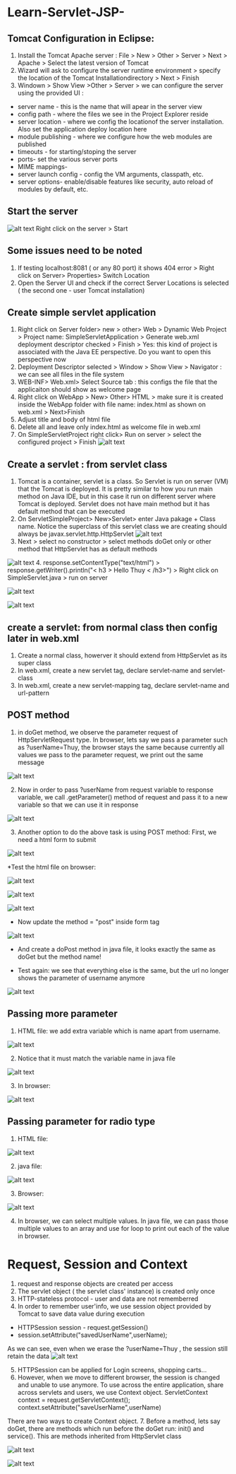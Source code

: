 # Learn-Servlet-JSP-
## Tomcat Configuration in Eclipse: 
1. Install the Tomcat Apache server : File > New > Other > Server > Next > Apache > Select the latest version of Tomcat
2. Wizard will ask to configure the server runtime environment > specify the location of the Tomcat Installationdirectory > Next > Finish
3. Windown > Show View >Other > Server > we can configure the server using the provided UI : 
* server name - this is the name that will apear in the server view
* config path - where the files we see in the Project Explorer reside
* server location -  where we config the locationof the server installation. Also set the application deploy location here
* module publishing - where we configure how the web modules are published
* timeouts -  for starting/stoping the server
* ports- set the various server ports
* MIME mappings- 
* server launch config - config the VM arguments, classpath, etc.
* server options- enable/disable features like security, auto reload of modules by default, etc.
## Start the server
![alt text](images/image.png)
Right click on the server > Start
## Some issues need to be noted
1. If testing localhost:8081 ( or any 80 port) it shows 404 error > Right click on Server> Properties> Switch Location
2. Open the Server UI and check if the correct Server Locations is selected ( the second one - user Tomcat installation)
## Create simple servlet application
1. Right click on Server folder> new > other> Web > Dynamic Web Project > Project name: SimpleServletApplication > Generate web.xml deployment descriptor checked > Finish > Yes: this kind of project is associated with the Java EE perspective. Do you want to open this perspective now 
2. Deployment Descriptor selected > Window > Show View > Navigator : we can see all files in the file system
3. WEB-INF> Web.xml> Select Source tab : this configs the file that the applicaiton should show as welcome page
4. Right click on WebApp > New> Other> HTML > make sure it is created inside the WebApp folder with file name: index.html as shown on web.xml > Next>Finish 
5. Adjust title and body of html file 
6. Delete all and leave only index.html as welcome file in web.xml
7. On SimpleServletProject right click> Run on server > select the configured project > Finish
![alt text](images/image-1.png)
## Create a servlet : from servlet class
1. Tomcat is a container, servlet is a class. So Servlet is run on server (VM) that the Tomcat is deployed. It is pretty similar to how you run main method on Java IDE, but in this case it run on different server where Tomcat is deployed. Servlet does not have main method but it has default method that can be executed
2. On ServletSimpleProject> New>Servlet> enter Java pakage + Class name. Notice the superclass of this servlet class we are creating should always be javax.servlet.http.HttpServlet
![alt text](images/image-2.png)
3. Next > select no constructor > select methods doGet only or other method that HttpServlet has as default methods

![alt text](images/image-3.png)
4. response.setContentType("text/html") > response.getWriter().println("< h3 > Hello Thuy < /h3>") > Right click on SimpleServlet.java > run on server 

![alt text](images/image-4.png)

![alt text](images/image-5.png)
## create a servlet: from normal class then config later in web.xml
1. Create a normal class, howerver it should extend from HttpServlet as its super class
2. In web.xml, create a new servlet tag, declare servlet-name and servlet-class 
3. In web.xml, create a new servlet-mapping tag, declare servlet-name and url-pattern
## POST method 
1. in doGet method, we observe the parameter request of HttpServletRequest type. In browser, lets say we pass a parameter such as ?userName=Thuy, the browser stays the same because currently all values we pass to the parameter request, we print out the same message

![alt text](images/image-6.png)

2. Now in order to pass ?userName from request variable to response variable, we call .getParameter() method of request and pass it to a new variable so that we can use it in response

![alt text](images/image-8.png)

3. Another option to do the above task is using POST method: First, we need a html form to submit 

![alt text](images/image-7.png)

*Test the html file on browser:

![alt text](images/image-9.png)

![alt text](images/image-10.png)

![alt text](images/image-11.png)

* Now update the method = "post" inside form tag

![alt text](images/image-12.png)

* And create a doPost method in java file, it looks exactly the same as doGet but the method name!

* Test again: we see that everything else is the same, but the url no longer shows the parameter of username anymore

![alt text](images/image-13.png)

## Passing more parameter

1. HTML file: we add extra variable which is name apart from username.

![alt text](images/image-14.png)

2. Notice that it must match the variable name in java file 

![alt text](images/image-15.png)

3. In browser: 

![alt text](images/image-16.png)

## Passing parameter for radio type
1. HTML file:

![alt text](images/image.png)

2. java file:

![alt text](images/image-17.png)

3. Browser:

![alt text](images/image-18.png)

4. In browser, we can select multiple values. In java file, we can pass those multiple values to an array and use for loop to print out each of the value in browser. 

# Request, Session and Context
1. request and response objects are created per access
2. The servlet object ( the servlet class' instance) is created only once
3. HTTP-stateless protocol - user and data are not rememberred
4. In order to remember user'info, we use session object provided by Tomcat to save data value during execution

* HTTPSession session - request.getSession()
* session.setAttribute("savedUserName",userName);

As we can see, even when we erase the ?userName=Thuy , the session still retain the data
![alt text](images/image-19.png)

5. HTTPSession can be applied for Login screens, shopping carts...
6. However, when we move to different browser, the session is changed and unable to use anymore. 
To use across the entire application, share across servlets and users, we use Context object. 
ServletContext context = request.getServletContext();
context.setAttribute("saveUserName",userName)

There are two ways to create Context object.
7. Before a method, lets say doGet, there are methods which run before the doGet run: init() and service(). This are methods inherited from HttpServlet class

![alt text](images/image-20.png)

![alt text](images/image-21.png)







